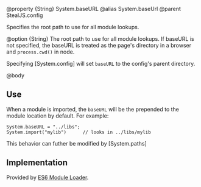 @property {String} System.baseURL
@alias System.baseUrl
@parent StealJS.config

Specifies the root path to use for all module lookups. 

@option {String} The root path to use for all 
module lookups. If baseURL is not specified, the baseURL is treated
as the page's directory in a browser and `process.cwd()` in node.

Specifying [System.config] will set `baseURL` to the config's parent directory.


@body

## Use

When a module is imported, the `baseURL` will be the prepended to the module location by 
default. For example:

```
System.baseURL = "../libs";
System.import("mylib")      // looks in ../libs/mylib
```

This behavior can futher be modified by [System.paths]

## Implementation

Provided by [ES6 Module Loader](https://github.com/ModuleLoader/es6-module-loader#baseurl).